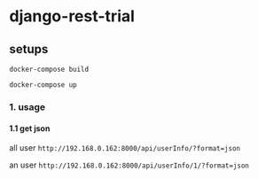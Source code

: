 # django-rest-trial

## setups
`docker-compose build`

`docker-compose up`

### 1. usage

#### 1.1 get json

all user
`http://192.168.0.162:8000/api/userInfo/?format=json`

an user
`http://192.168.0.162:8000/api/userInfo/1/?format=json`
